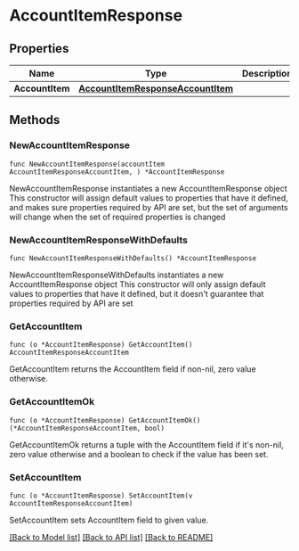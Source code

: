 # AccountItemResponse

## Properties

Name | Type | Description | Notes
------------ | ------------- | ------------- | -------------
**AccountItem** | [**AccountItemResponseAccountItem**](accountItemResponse_account_item.md) |  | 

## Methods

### NewAccountItemResponse

`func NewAccountItemResponse(accountItem AccountItemResponseAccountItem, ) *AccountItemResponse`

NewAccountItemResponse instantiates a new AccountItemResponse object
This constructor will assign default values to properties that have it defined,
and makes sure properties required by API are set, but the set of arguments
will change when the set of required properties is changed

### NewAccountItemResponseWithDefaults

`func NewAccountItemResponseWithDefaults() *AccountItemResponse`

NewAccountItemResponseWithDefaults instantiates a new AccountItemResponse object
This constructor will only assign default values to properties that have it defined,
but it doesn't guarantee that properties required by API are set

### GetAccountItem

`func (o *AccountItemResponse) GetAccountItem() AccountItemResponseAccountItem`

GetAccountItem returns the AccountItem field if non-nil, zero value otherwise.

### GetAccountItemOk

`func (o *AccountItemResponse) GetAccountItemOk() (*AccountItemResponseAccountItem, bool)`

GetAccountItemOk returns a tuple with the AccountItem field if it's non-nil, zero value otherwise
and a boolean to check if the value has been set.

### SetAccountItem

`func (o *AccountItemResponse) SetAccountItem(v AccountItemResponseAccountItem)`

SetAccountItem sets AccountItem field to given value.



[[Back to Model list]](../README.md#documentation-for-models) [[Back to API list]](../README.md#documentation-for-api-endpoints) [[Back to README]](../README.md)


